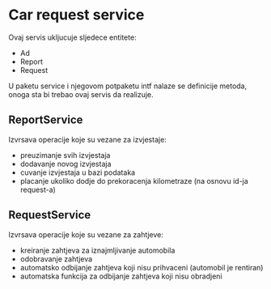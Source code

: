 # Car request service
Ovaj servis ukljucuje sljedece entitete: 

* Ad
* Report
* Request

U paketu service i njegovom potpaketu intf nalaze se definicije metoda, onoga sta bi trebao ovaj servis da realizuje.

## ReportService
Izvrsava operacije koje su vezane za izvjestaje:
* preuzimanje svih izvjestaja
* dodavanje novog izvjestaja
* cuvanje izvjestaja u bazi podataka
* placanje ukoliko dodje do prekoracenja kilometraze (na osnovu id-ja request-a)

## RequestService
Izvrsava operacije koje su vezane za zahtjeve:
* kreiranje zahtjeva za iznajmljivanje automobila
* odobravanje zahtjeva
* automatsko odbijanje zahtjeva koji nisu prihvaceni (automobil je rentiran)
* automatska funkcija za odbijanje zahtjeva koji nisu obradjeni
